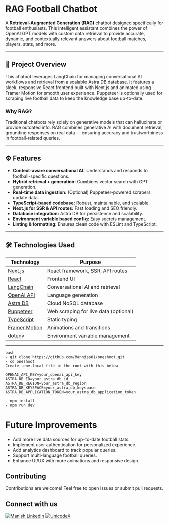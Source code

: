 # RAG Football Chatbot

A **Retrieval-Augmented Generation (RAG)** chatbot designed specifically for football enthusiasts. This intelligent assistant combines the power of OpenAI GPT models with custom data retrieval to provide accurate, dynamic, and contextually relevant answers about football matches, players, stats, and more.

---

## 🚀 Project Overview

This chatbot leverages LangChain for managing conversational AI workflows and retrieval from a scalable Astra DB database. It features a sleek, responsive React frontend built with Next.js and animated using Framer Motion for smooth user experience. Puppeteer is optionally used for scraping live football data to keep the knowledge base up-to-date.

### Why RAG?

Traditional chatbots rely solely on generative models that can hallucinate or provide outdated info. RAG combines generative AI with document retrieval, grounding responses on real data — ensuring accuracy and trustworthiness in football-related queries.

---

## ⚙️ Features

- **Context-aware conversational AI:** Understands and responds to football-specific questions.
- **Hybrid retrieval + generation:** Combines vector search with GPT generation.
- **Real-time data ingestion:** (Optional) Puppeteer-powered scrapers update data.
- **TypeScript-based codebase:** Robust, maintainable, and scalable.
- **Next.js for SSR & API routes:** Fast loading and SEO friendly.
- **Database integration:** Astra DB for persistence and scalability.
- **Environment variable based config:** Easy secrets management.
- **Linting & formatting:** Ensures clean code with ESLint and TypeScript.

---

## 🛠️ Technologies Used

| Technology           | Purpose                           |
|----------------------|---------------------------------|
| [Next.js](https://nextjs.org/)         | React framework, SSR, API routes       |
| [React](https://reactjs.org/)           | Frontend UI                        |
| [LangChain](https://langchain.com/)     | Conversational AI and retrieval      |
| [OpenAI API](https://openai.com/api/)  | Language generation                |
| [Astra DB](https://www.datastax.com/astra)      | Cloud NoSQL database                |
| [Puppeteer](https://pptr.dev/)         | Web scraping for live data (optional) |
| [TypeScript](https://www.typescriptlang.org/)   | Static typing                     |
| [Framer Motion](https://www.framer.com/motion/) | Animations and transitions        |
| [dotenv](https://github.com/motdotla/dotenv)     | Environment variable management    |

---

```
bash
- git clone https://github.com/Manniss01/oneshoot.git
- cd oneshoot
Create .env.local file in the root with this below

OPENAI_API_KEY=your_openai_api_key
ASTRA_DB_ID=your_astra_db_id
ASTRA_DB_REGION=your_astra_db_region
ASTRA_DB_KEYSPACE=your_astra_db_keyspace
ASTRA_DB_APPLICATION_TOKEN=your_astra_db_application_token

- npm install
- npm run dev

```
# Future Improvements

- Add more live data sources for up-to-date football stats.
- Implement user authentication for personalized experience.
- Add analytics dashboard to track popular queries.
- Support multi-language football queries.
- Enhance UI/UX with more animations and responsive design.

## Contributing
Contributions are welcome! Feel free to open issues or submit pull requests.


## Connect with us

[![Manish LinkedIn](https://img.shields.io/badge/lukas-blue?style=flat&logo=linkedin)]([https://www.linkedin.com/in/your-linkedin/](https://www.linkedin.com/in/manish-d-05b05221a/))
[![UnicodeX](https://img.shields.io/badge/UnicodaX-LinkedIn-blue?style=flat&logo=linkedin)]([https://www.linkedin.com/company/unicodex/](https://www.linkedin.com/company/unicodax/?viewAsMember=true))
